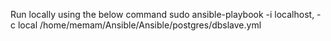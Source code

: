 Run locally using the below command
sudo ansible-playbook -i localhost, -c local /home/memam/Ansible/Ansible/postgres/dbslave.yml
